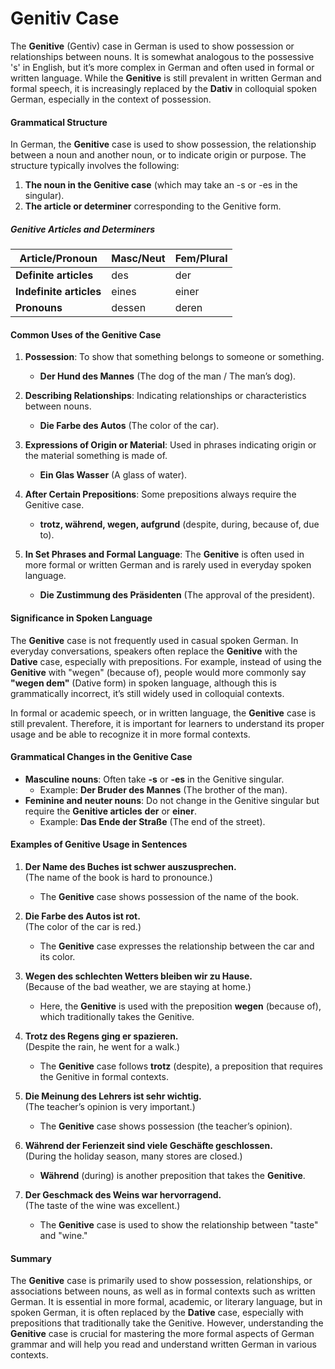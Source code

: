 # Genitiv Case


The **Genitive** (Gentiv) case in German is used to show possession or relationships between nouns. It is somewhat analogous to the possessive 's' in English, but it’s more complex in German and often used in formal or written language. While the **Genitive** is still prevalent in written German and formal speech, it is increasingly replaced by the **Dativ** in colloquial spoken German, especially in the context of possession.

#### Grammatical Structure

In German, the **Genitive** case is used to show possession, the relationship between a noun and another noun, or to indicate origin or purpose. The structure typically involves the following:
1. **The noun in the Genitive case** (which may take an -s or -es in the singular).
2. **The article or determiner** corresponding to the Genitive form.

##### Genitive Articles and Determiners

| **Article/Pronoun** | **Masc/Neut** | **Fem/Plural** |
|---------------------|--------------|------------|
| **Definite articles** | des | der |
| **Indefinite articles** | eines | einer |
| **Pronouns** | dessen | deren |

#### Common Uses of the Genitive Case

1. **Possession**: To show that something belongs to someone or something.
   - **Der Hund des Mannes** (The dog of the man / The man’s dog).
   
2. **Describing Relationships**: Indicating relationships or characteristics between nouns.
   - **Die Farbe des Autos** (The color of the car).
   
3. **Expressions of Origin or Material**: Used in phrases indicating origin or the material something is made of.
   - **Ein Glas Wasser** (A glass of water).
   
4. **After Certain Prepositions**: Some prepositions always require the Genitive case.
   - **trotz, während, wegen, aufgrund** (despite, during, because of, due to).

5. **In Set Phrases and Formal Language**: The **Genitive** is often used in more formal or written German and is rarely used in everyday spoken language.
   - **Die Zustimmung des Präsidenten** (The approval of the president).

#### Significance in Spoken Language

The **Genitive** case is not frequently used in casual spoken German. In everyday conversations, speakers often replace the **Genitive** with the **Dative** case, especially with prepositions. For example, instead of using the **Genitive** with "wegen" (because of), people would more commonly say **"wegen dem"** (Dative form) in spoken language, although this is grammatically incorrect, it’s still widely used in colloquial contexts.

In formal or academic speech, or in written language, the **Genitive** case is still prevalent. Therefore, it is important for learners to understand its proper usage and be able to recognize it in more formal contexts.

#### Grammatical Changes in the Genitive Case

- **Masculine nouns**: Often take **-s** or **-es** in the Genitive singular.
  - Example: **Der Bruder des Mannes** (The brother of the man).
- **Feminine and neuter nouns**: Do not change in the Genitive singular but require the **Genitive articles** **der** or **einer**.
  - Example: **Das Ende der Straße** (The end of the street).

#### Examples of Genitive Usage in Sentences

1. **Der Name des Buches ist schwer auszusprechen.**  
   (The name of the book is hard to pronounce.)  
   - The **Genitive** case shows possession of the name of the book.

2. **Die Farbe des Autos ist rot.**  
   (The color of the car is red.)  
   - The **Genitive** case expresses the relationship between the car and its color.

3. **Wegen des schlechten Wetters bleiben wir zu Hause.**  
   (Because of the bad weather, we are staying at home.)  
   - Here, the **Genitive** is used with the preposition **wegen** (because of), which traditionally takes the Genitive.

4. **Trotz des Regens ging er spazieren.**  
   (Despite the rain, he went for a walk.)  
   - The **Genitive** case follows **trotz** (despite), a preposition that requires the Genitive in formal contexts.

5. **Die Meinung des Lehrers ist sehr wichtig.**  
   (The teacher’s opinion is very important.)  
   - The **Genitive** case shows possession (the teacher’s opinion).

6. **Während der Ferienzeit sind viele Geschäfte geschlossen.**  
   (During the holiday season, many stores are closed.)  
   - **Während** (during) is another preposition that takes the **Genitive**.

7. **Der Geschmack des Weins war hervorragend.**  
   (The taste of the wine was excellent.)  
   - The **Genitive** case is used to show the relationship between "taste" and "wine."

#### Summary

The **Genitive** case is primarily used to show possession, relationships, or associations between nouns, as well as in formal contexts such as written German. It is essential in more formal, academic, or literary language, but in spoken German, it is often replaced by the **Dative** case, especially with prepositions that traditionally take the Genitive. However, understanding the **Genitive** case is crucial for mastering the more formal aspects of German grammar and will help you read and understand written German in various contexts.

